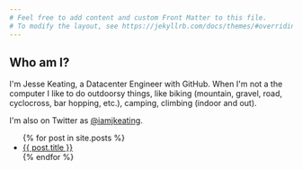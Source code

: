 ```yaml
---
# Feel free to add content and custom Front Matter to this file.
# To modify the layout, see https://jekyllrb.com/docs/themes/#overriding-theme-defaults
---
```


## Who am I?
I'm Jesse Keating, a Datacenter Engineer with GitHub. When I'm not a the computer I like to do outdoorsy things, like biking (mountain, gravel, road, cyclocross, bar hopping, etc.), camping, climbing (indoor and out).

I'm also on Twitter as [@iamjkeating](https://twitter.com/iamjkeating).

<ul>
  {% for post in site.posts %}
    <li>
      <a href="{{ post.url }}">{{ post.title }}</a>
    </li>
  {% endfor %}
</ul>

